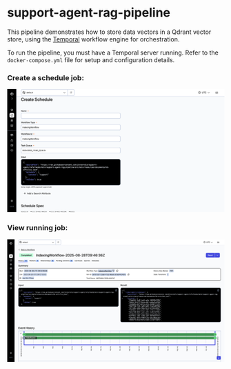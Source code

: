 # support-agent-rag-pipeline

This pipeline demonstrates how to store data vectors in a Qdrant vector store, using the [Temporal](https://temporal.io/) workflow engine for orchestration.

To run the pipeline, you must have a Temporal server running. Refer to the `docker-compose.yml` file for setup and configuration details.

### Create a schedule job:
![create-schedule.png](../docs/temporal/create-schedule.png)


### View running job:
![schedule-run.png](../docs/temporal/schedule-run.png)